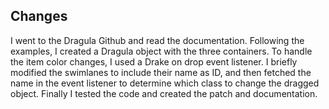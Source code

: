 ## Changes

I went to the Dragula Github and read the documentation. Following the examples, I created a Dragula object with the three containers. To handle the item color changes, I used a Drake on drop event listener. I briefly modified the swimlanes to include their name as ID, and then fetched the name in the event listener to determine which class to change the dragged object. Finally I tested the code and created the patch and documentation.
